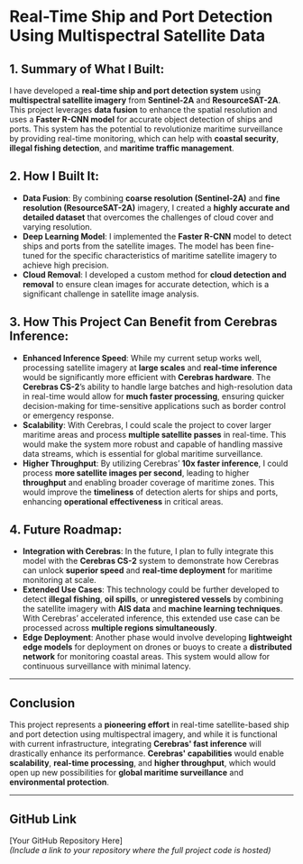 # Real-Time Ship and Port Detection Using Multispectral Satellite Data

## 1. **Summary of What I Built:**

I have developed a **real-time ship and port detection system** using **multispectral satellite imagery** from **Sentinel-2A** and **ResourceSAT-2A**. This project leverages **data fusion** to enhance the spatial resolution and uses a **Faster R-CNN model** for accurate object detection of ships and ports. This system has the potential to revolutionize maritime surveillance by providing real-time monitoring, which can help with **coastal security**, **illegal fishing detection**, and **maritime traffic management**.

## 2. **How I Built It:**

- **Data Fusion**: By combining **coarse resolution (Sentinel-2A)** and **fine resolution (ResourceSAT-2A)** imagery, I created a **highly accurate and detailed dataset** that overcomes the challenges of cloud cover and varying resolution.
- **Deep Learning Model**: I implemented the **Faster R-CNN** model to detect ships and ports from the satellite images. The model has been fine-tuned for the specific characteristics of maritime satellite imagery to achieve high precision.
- **Cloud Removal**: I developed a custom method for **cloud detection and removal** to ensure clean images for accurate detection, which is a significant challenge in satellite image analysis.

## 3. **How This Project Can Benefit from Cerebras Inference:**

- **Enhanced Inference Speed**: While my current setup works well, processing satellite imagery at **large scales** and **real-time inference** would be significantly more efficient with **Cerebras hardware**. The **Cerebras CS-2**’s ability to handle large batches and high-resolution data in real-time would allow for **much faster processing**, ensuring quicker decision-making for time-sensitive applications such as border control or emergency response.
- **Scalability**: With Cerebras, I could scale the project to cover larger maritime areas and process **multiple satellite passes** in real-time. This would make the system more robust and capable of handling massive data streams, which is essential for global maritime surveillance.
- **Higher Throughput**: By utilizing Cerebras’ **10x faster inference**, I could process **more satellite images per second**, leading to higher **throughput** and enabling broader coverage of maritime zones. This would improve the **timeliness** of detection alerts for ships and ports, enhancing **operational effectiveness** in critical areas.

## 4. **Future Roadmap:**

- **Integration with Cerebras**: In the future, I plan to fully integrate this model with the **Cerebras CS-2** system to demonstrate how Cerebras can unlock **superior speed** and **real-time deployment** for maritime monitoring at scale.
- **Extended Use Cases**: This technology could be further developed to detect **illegal fishing**, **oil spills**, or **unregistered vessels** by combining the satellite imagery with **AIS data** and **machine learning techniques**. With Cerebras’ accelerated inference, this extended use case can be processed across **multiple regions simultaneously**.
- **Edge Deployment**: Another phase would involve developing **lightweight edge models** for deployment on drones or buoys to create a **distributed network** for monitoring coastal areas. This system would allow for continuous surveillance with minimal latency.

---

## **Conclusion**

This project represents a **pioneering effort** in real-time satellite-based ship and port detection using multispectral imagery, and while it is functional with current infrastructure, integrating **Cerebras' fast inference** will drastically enhance its performance. **Cerebras' capabilities** would enable **scalability**, **real-time processing**, and **higher throughput**, which would open up new possibilities for **global maritime surveillance** and **environmental protection**.

---

## **GitHub Link**

[Your GitHub Repository Here]  
*(Include a link to your repository where the full project code is hosted)*


